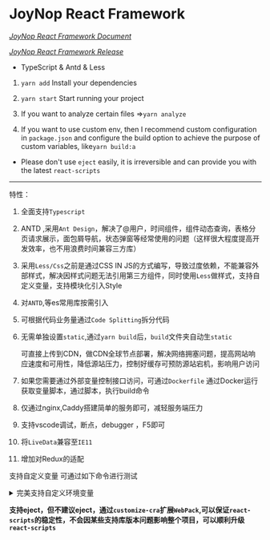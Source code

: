 # JoyNop React Framework
 

*[JoyNop React Framework Document](https://www.yuque.com/joynop/joynop-cra-framework)*

*[JoyNop React Framework Release](https://github.com/JoyNop/joynop_cra_framework/releases/latest)*

- TypeScript & Antd & Less

1. `yarn add`  Install your dependencies

2. `yarn start` Start running your project

3. If you want to analyze certain files =>`yarn analyze`

4. If you want to use custom env, then I recommend custom configuration in `package.json` and configure the build option to achieve the purpose of custom variables, like`yarn build:a`


- Please don't use `eject` easily, it is irreversible and can provide you with the latest `react-scripts`



------

特性：

1. 全面支持`Typescript`

2. ANTD ,采用`Ant Design`，解决了@用户，时间组件，组件动态查询，表格分页请求展示，面包屑导航，状态弹窗等经常使用的问题（这样很大程度提高开发效率，也不用浪费时间兼容三方库）

3. 采用`Less/Css`之前是通过CSS IN JS的方式编写，导致过度依赖，不能兼容外部样式，解决因样式问题无法引用第三方组件，同时使用`Less`做样式，支持自定义变量，支持模块化引入Style

4. 对`ANTD`,等es常用库按需引入

5. 可根据代码业务量通过`Code Splitting`拆分代码

6. 无需单独设置`static`,通过`yarn build`后，`build`文件夹自动生`static`
    
    可直接上传到CDN，做CDN全球节点部署，解决网络拥塞问题，提高网站响应速度和可用性，降低源站压力，控制好缓存可预防源站宕机，影响用户访问 

7. 如果您需要通过外部变量控制接口访问，可通过`Dockerfile` 通过Docker运行获取变量脚本，通过脚本，执行build命令

8. 仅通过nginx,Caddy搭建简单的服务即可，减轻服务端压力

9. 支持vscode调试，断点，debugger ，F5即可

10. 将`LiveData`兼容至`IE11`

11. 增加对Redux的适配

  支持自定义变量 可通过如下命令进行测试
<details>
  <summary>完美支持自定义环境变量</summary>
  <p>Windows (cmd.exe)</p>
<pre><code> set "REACT_APP_NOT_SECRET_CODE=abcdef" && yarn start</pre></code> 
 

<p>Windows (Powershell)</p>
<pre><code>($env:REACT_APP_NOT_SECRET_CODE = "abcdef") -and (yarn start)</pre></code> 
<p>Linux, macOS (Bash)</p>
<pre><code>REACT_APP_NOT_SECRET_CODE=abcdef yarn start</pre></code> 
</details>





**支持eject，但不建议eject，通过`customize-cra`扩展`WebPack`,可以保证`react-scripts`的稳定性，不会因某些支持库版本问题影响整个项目，可以顺利升级`react-scripts`**

